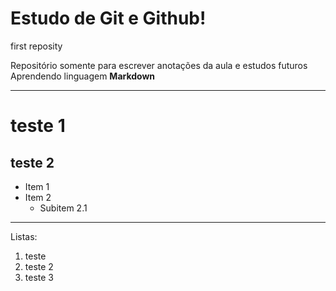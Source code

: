 # Estudo de Git e Github!
first reposity


Repositório somente para escrever anotações da aula e estudos futuros
Aprendendo linguagem **Markdown**
***

# teste 1

## teste 2

- Item 1
- Item 2
  - Subitem 2.1
 
***
Listas:
1. teste
2. teste 2
3. teste 3

